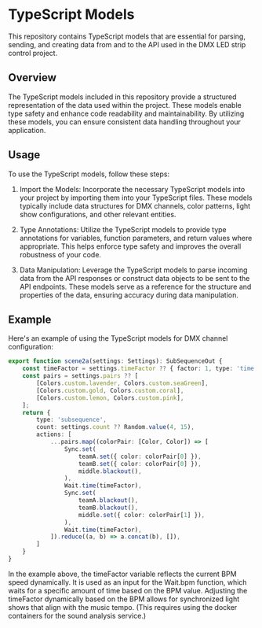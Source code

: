 # TypeScript Models

This repository contains TypeScript models that are essential for parsing, sending, and creating data from and to the API used in the DMX LED strip control project.

## Overview

The TypeScript models included in this repository provide a structured representation of the data used within the project. These models enable type safety and enhance code readability and maintainability. By utilizing these models, you can ensure consistent data handling throughout your application.

## Usage

To use the TypeScript models, follow these steps:

1. Import the Models: Incorporate the necessary TypeScript models into your project by importing them into your TypeScript files. These models typically include data structures for DMX channels, color patterns, light show configurations, and other relevant entities.

2. Type Annotations: Utilize the TypeScript models to provide type annotations for variables, function parameters, and return values where appropriate. This helps enforce type safety and improves the overall robustness of your code.

3. Data Manipulation: Leverage the TypeScript models to parse incoming data from the API responses or construct data objects to be sent to the API endpoints. These models serve as a reference for the structure and properties of the data, ensuring accuracy during data manipulation.

## Example

Here's an example of using the TypeScript models for DMX channel configuration:

```typescript
export function scene2a(settings: Settings): SubSequenceOut {
    const timeFactor = settings.timeFactor ?? { factor: 1, type: 'time' };
    const pairs = settings.pairs ?? [
        [Colors.custom.lavender, Colors.custom.seaGreen],
        [Colors.custom.gold, Colors.custom.coral],
        [Colors.custom.lemon, Colors.custom.pink],
    ];
    return {
        type: 'subsequence',
        count: settings.count ?? Random.value(4, 15),
        actions: [
            ...pairs.map((colorPair: [Color, Color]) => [
                Sync.set(
                    teamA.set({ color: colorPair[0] }),
                    teamB.set({ color: colorPair[0] }),
                    middle.blackout(),
                ),
                Wait.time(timeFactor),
                Sync.set(
                    teamA.blackout(),
                    teamB.blackout(),
                    middle.set({ color: colorPair[1] }),
                ),
                Wait.time(timeFactor),
            ]).reduce((a, b) => a.concat(b), []),
        ]
    }
}
```

In the example above, the timeFactor variable reflects the current BPM speed dynamically. It is used as an input for the Wait.bpm function, which waits for a specific amount of time based on the BPM value. Adjusting the timeFactor dynamically based on the BPM allows for synchronized light shows that align with the music tempo. (This requires using the docker containers for the sound analysis service.)